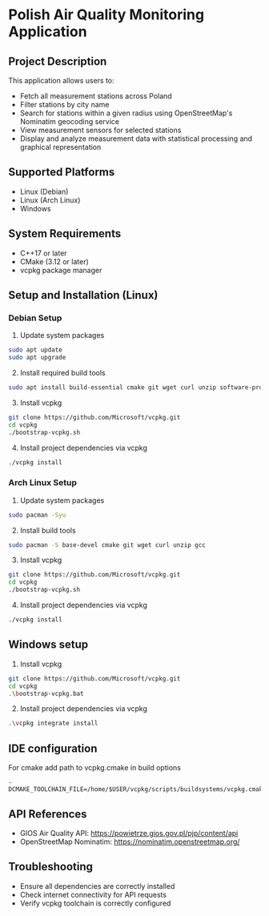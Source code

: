 # Polish Air Quality Monitoring Application

## Project Description

This application allows users to:
- Fetch all measurement stations across Poland
- Filter stations by city name
- Search for stations within a given radius using OpenStreetMap's Nominatim geocoding service
- View measurement sensors for selected stations
- Display and analyze measurement data with statistical processing and graphical representation

## Supported Platforms
- Linux (Debian)
- Linux (Arch Linux)
- Windows

## System Requirements
- C++17 or later
- CMake (3.12 or later)
- vcpkg package manager



## Setup and Installation (Linux)

### Debian Setup

1. Update system packages
```bash
sudo apt update
sudo apt upgrade
```

2. Install required build tools
```bash
sudo apt install build-essential cmake git wget curl unzip software-properties-common g++ gcc
```


3. Install vcpkg
```bash
git clone https://github.com/Microsoft/vcpkg.git
cd vcpkg
./bootstrap-vcpkg.sh
```

4. Install project dependencies via vcpkg
```bash
./vcpkg install
```

### Arch Linux Setup

1. Update system packages
```bash
sudo pacman -Syu
```

2. Install build tools
```bash
sudo pacman -S base-devel cmake git wget curl unzip gcc
```

3. Install vcpkg
```bash
git clone https://github.com/Microsoft/vcpkg.git
cd vcpkg
./bootstrap-vcpkg.sh
```

4. Install project dependencies via vcpkg
```bash
./vcpkg install
```

## Windows setup
1. Install vcpkg
```bash
git clone https://github.com/Microsoft/vcpkg.git
cd vcpkg
.\bootstrap-vcpkg.bat
```

2. Install project dependencies via vcpkg
```bash
.\vcpkg integrate install
```


## IDE configuration
For cmake add path to vcpkg.cmake in build options
```
-DCMAKE_TOOLCHAIN_FILE=/home/$USER/vcpkg/scripts/buildsystems/vcpkg.cmake
```

## API References
- GIOS Air Quality API: https://powietrze.gios.gov.pl/pjp/content/api
- OpenStreetMap Nominatim: https://nominatim.openstreetmap.org/

## Troubleshooting

- Ensure all dependencies are correctly installed
- Check internet connectivity for API requests
- Verify vcpkg toolchain is correctly configured
